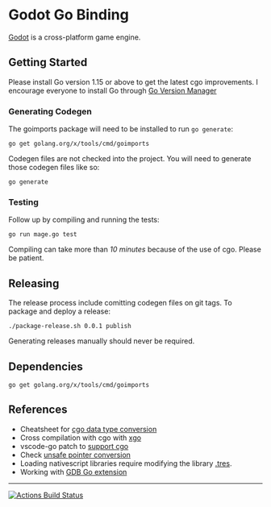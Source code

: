 # Godot Go Binding

[Godot](https://github.com/godotengine/godot) is a cross-platform game engine.

## Getting Started

Please install Go version 1.15 or above to get the latest cgo improvements. I encourage everyone to install Go through [Go Version Manager](https://github.com/moovweb/gvm)

### Generating Codegen

The goimports package will need to be installed to run `go generate`:

    go get golang.org/x/tools/cmd/goimports

Codegen files are not checked into the project. You will need to generate those codegen files like so:

    go generate
    
    
### Testing

Follow up by compiling and running the tests:

    go run mage.go test

Compiling can take more than *10 minutes* because of the use of cgo. Please be patient.


## Releasing

The release process include comitting codegen files on git tags. To package and deploy a release:

    ./package-release.sh 0.0.1 publish

Generating releases manually should never be required.

## Dependencies

    go get golang.org/x/tools/cmd/goimports


## References

* Cheatsheet for [cgo data type conversion](https://gist.github.com/zchee/b9c99695463d8902cd33)
* Cross compilation with cgo with [xgo](https://github.com/karalabe/xgo)
* vscode-go patch to [support cgo](https://github.com/golang/go/issues/35721#issuecomment-568543991)
* Check [unsafe pointer conversion](https://blog.gopheracademy.com/advent-2019/safe-use-of-unsafe-pointer/)
* Loading nativescript libraries require modifying the library [.tres](https://godotengine.org/qa/63890/how-to-open-gdnative-projects-with-headless-server-godot).
* Working with [GDB Go extension](https://nanxiao.me/en/the-tips-of-using-gdb-to-debug-golang-program/)

---

[![Actions Build Status](https://github.com/pcting/godot-go/workflows/CI/badge.svg?branch=master)](https://github.com/pcting/godot-go/actions)
